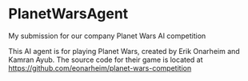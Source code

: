 # PlanetWarsAgent
My submission for our company Planet Wars AI competition

This AI agent is for playing Planet Wars, created by Erik Onarheim and Kamran Ayub. The source code for their game is located at https://github.com/eonarheim/planet-wars-competition 
